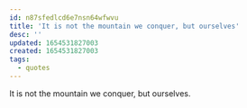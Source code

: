 ```yaml
---
id: n87sfedlcd6e7nsn64wfwvu
title: 'It is not the mountain we conquer, but ourselves'
desc: ''
updated: 1654531827003
created: 1654531827003
tags:
  - quotes
---
```


It is not the mountain we conquer, but ourselves.
